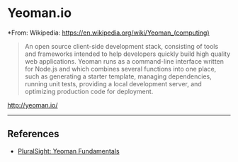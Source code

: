 # Yeoman.io

*From: Wikipedia: <https://en.wikipedia.org/wiki/Yeoman_(computing)>

> An open source client-side development stack, consisting of tools and frameworks intended to help developers quickly build high quality web applications. Yeoman runs as a command-line interface written for Node.js and which combines several functions into one place, such as generating a starter template, managing dependencies, running unit tests, providing a local development server, and optimizing production code for deployment.

<http://yeoman.io/>

---

## References

-   [PluralSight: Yeoman Fundamentals](https://app.pluralsight.com/library/courses/yeoman-fundamentals/table-of-contents)
